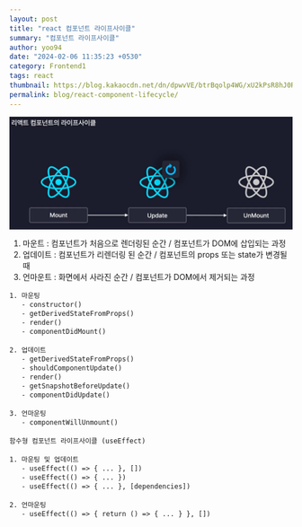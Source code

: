```yaml
---
layout: post
title: "react 컴포넌트 라이프사이클"
summary: "컴포넌트 라이프사이클"
author: yoo94
date: "2024-02-06 11:35:23 +0530"
category: Frontend1
tags: react
thumbnail: https://blog.kakaocdn.net/dn/dpwvVE/btrBqolp4WG/xU2kPsR8hJ0Rpx9B1LSoZ1/img.png
permalink: blog/react-component-lifecycle/
---
```


<div style="display: flex; justify-content: center;">
  <img src="/blog/postImg/Pasted image 20240506123745.png" alt="Pasted image 20240506123745.png" style="max-width:auto;; height:auto;">
</div>

1. 마운트 : 컴포넌트가 처음으로 렌더링된 순간 / 컴포넌트가 DOM에 삽입되는 과정
2. 업데이트 : 컴포넌트가 리렌더링 된 순간 / 컴포넌트의 props 또는 state가 변경될 때
3. 언마운트 : 화면에서 사라진 순간 / 컴포넌트가 DOM에서 제거되는 과정

```text
1. 마운팅
   - constructor()
   - getDerivedStateFromProps()
   - render()
   - componentDidMount()

2. 업데이트
   - getDerivedStateFromProps()
   - shouldComponentUpdate()
   - render()
   - getSnapshotBeforeUpdate()
   - componentDidUpdate()

3. 언마운팅
   - componentWillUnmount()

함수형 컴포넌트 라이프사이클 (useEffect)

1. 마운팅 및 업데이트
   - useEffect(() => { ... }, [])
   - useEffect(() => { ... })
   - useEffect(() => { ... }, [dependencies])

2. 언마운팅
   - useEffect(() => { return () => { ... } }, [])
```
